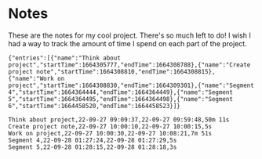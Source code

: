 # Notes
These are the notes for my cool project. There's so much left to do! I wish I had a way to track the amount of time I spend on each part of the project.

```simple-time-tracker
{"entries":[{"name":"Think about project","startTime":1664305777,"endTime":1664308788},{"name":"Create project note","startTime":1664308810,"endTime":1664308815},{"name":"Work on project","startTime":1664308830,"endTime":1664309301},{"name":"Segment 4","startTime":1664364444,"endTime":1664364449},{"name":"Segment 5","startTime":1664364495,"endTime":1664364498},{"name":"Segment 6","startTime":1664458520,"endTime":1664458523}]}
```

```
Think about project,22-09-27 09:09:37,22-09-27 09:59:48,50m 11s
Create project note,22-09-27 10:00:10,22-09-27 10:00:15,5s
Work on project,22-09-27 10:00:30,22-09-27 10:08:21,7m 51s
Segment 4,22-09-28 01:27:24,22-09-28 01:27:29,5s
Segment 5,22-09-28 01:28:15,22-09-28 01:28:18,3s

```




